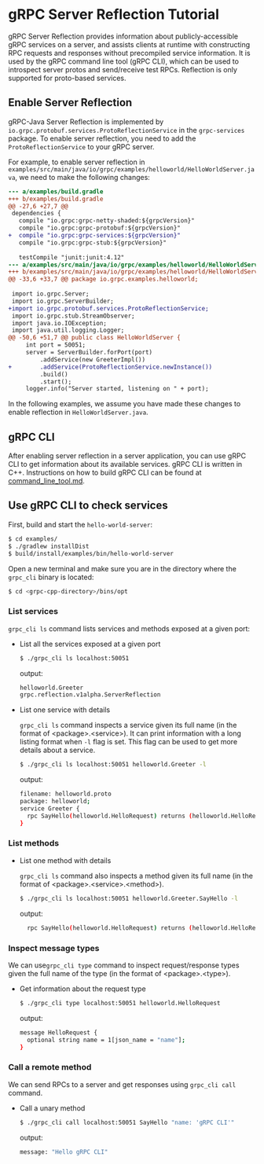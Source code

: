 # gRPC Server Reflection Tutorial

gRPC Server Reflection provides information about publicly-accessible gRPC
services on a server, and assists clients at runtime with constructing RPC
requests and responses without precompiled service information. It is used by
the gRPC command line tool (gRPC CLI), which can be used to introspect server
protos and send/receive test RPCs. Reflection is only supported for
proto-based services.

## Enable Server Reflection

gRPC-Java Server Reflection is implemented by
`io.grpc.protobuf.services.ProtoReflectionService` in the `grpc-services`
package. To enable server reflection, you need to add the
`ProtoReflectionService` to your gRPC server.

For example, to enable server reflection in
`examples/src/main/java/io/grpc/examples/helloworld/HelloWorldServer.java`, we
need to make the following changes:

```diff
--- a/examples/build.gradle
+++ b/examples/build.gradle
@@ -27,6 +27,7 @@
 dependencies {
   compile "io.grpc:grpc-netty-shaded:${grpcVersion}"
   compile "io.grpc:grpc-protobuf:${grpcVersion}"
+  compile "io.grpc:grpc-services:${grpcVersion}"
   compile "io.grpc:grpc-stub:${grpcVersion}"
 
   testCompile "junit:junit:4.12"
--- a/examples/src/main/java/io/grpc/examples/helloworld/HelloWorldServer.java
+++ b/examples/src/main/java/io/grpc/examples/helloworld/HelloWorldServer.java
@@ -33,6 +33,7 @@ package io.grpc.examples.helloworld;
 
 import io.grpc.Server;
 import io.grpc.ServerBuilder;
+import io.grpc.protobuf.services.ProtoReflectionService;
 import io.grpc.stub.StreamObserver;
 import java.io.IOException;
 import java.util.logging.Logger;
@@ -50,6 +51,7 @@ public class HelloWorldServer {
     int port = 50051;
     server = ServerBuilder.forPort(port)
         .addService(new GreeterImpl())
+        .addService(ProtoReflectionService.newInstance())
         .build()
         .start();
     logger.info("Server started, listening on " + port);
```

In the following examples, we assume you have made these changes to
enable reflection in `HelloWorldServer.java`.

## gRPC CLI

After enabling server reflection in a server application, you can use gRPC
CLI to get information about its available services. gRPC CLI is written
in C++. Instructions on how to build gRPC CLI can be found at
[command_line_tool.md](https://github.com/grpc/grpc/blob/master/doc/command_line_tool.md).

## Use gRPC CLI to check services

First, build and start the `hello-world-server`:

```sh
$ cd examples/
$ ./gradlew installDist
$ build/install/examples/bin/hello-world-server
```

Open a new terminal and make sure you are in the directory where the `grpc_cli`
binary is located:

```sh
$ cd <grpc-cpp-directory>/bins/opt
```

### List services

`grpc_cli ls` command lists services and methods exposed at a given port:

- List all the services exposed at a given port

  ```sh
  $ ./grpc_cli ls localhost:50051
  ```

  output:
  ```sh
  helloworld.Greeter
  grpc.reflection.v1alpha.ServerReflection
  ```

- List one service with details

  `grpc_cli ls` command inspects a service given its full name (in the format of
  \<package\>.\<service\>). It can print information with a long listing format
  when `-l` flag is set. This flag can be used to get more details about a
  service.

  ```sh
  $ ./grpc_cli ls localhost:50051 helloworld.Greeter -l
  ```

  output:
  ```sh
  filename: helloworld.proto
  package: helloworld;
  service Greeter {
    rpc SayHello(helloworld.HelloRequest) returns (helloworld.HelloReply) {}
  }

  ```

### List methods

- List one method with details

  `grpc_cli ls` command also inspects a method given its full name (in the
  format of \<package\>.\<service\>.\<method\>).

  ```sh
  $ ./grpc_cli ls localhost:50051 helloworld.Greeter.SayHello -l
  ```

  output:
  ```sh
    rpc SayHello(helloworld.HelloRequest) returns (helloworld.HelloReply) {}
  ```

### Inspect message types

We can use`grpc_cli type` command to inspect request/response types given the
full name of the type (in the format of \<package\>.\<type\>).

- Get information about the request type

  ```sh
  $ ./grpc_cli type localhost:50051 helloworld.HelloRequest
  ```

  output:
  ```sh
  message HelloRequest {
    optional string name = 1[json_name = "name"];
  }
  ```

### Call a remote method

We can send RPCs to a server and get responses using `grpc_cli call` command.

- Call a unary method

  ```sh
  $ ./grpc_cli call localhost:50051 SayHello "name: 'gRPC CLI'"
  ```

  output:
  ```sh
  message: "Hello gRPC CLI"
  ```
